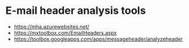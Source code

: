 # E-mail header analysis tools
- https://mha.azurewebsites.net/
- https://mxtoolbox.com/EmailHeaders.aspx
- https://toolbox.googleapps.com/apps/messageheader/analyzeheader